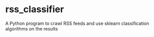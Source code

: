 # rss_classifier
A Python program to crawl RSS feeds and use sklearn classification algorithms on the results
